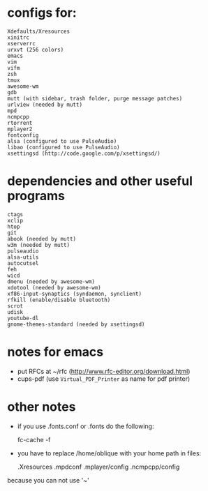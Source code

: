 # configs for:
    Xdefaults/Xresources
    xinitrc
    xserverrc
    urxvt (256 colors)
    emacs
    vim
    vifm
    zsh
    tmux
    awesome-wm
    gdb
    mutt (with sidebar, trash folder, purge message patches)
    urlview (needed by mutt)
    mpd
    ncmpcpp
    rtorrent
    mplayer2
    fontconfig
    alsa (configured to use PulseAudio)
    libao (configured to use PulseAudio)
    xsettingsd (http://code.google.com/p/xsettingsd/)


# dependencies and other useful programs
    ctags
    xclip
    htop
    git
    abook (needed by mutt)
    w3m (needed by mutt)
    pulseaudio
    alsa-utils
    autocutsel
    feh
    wicd
    dmenu (needed by awesome-wm)
    xdotool (needed by awesome-wm)
    xf86-input-synaptics (syndaemon, synclient)
    rfkill (enable/disable bluetooth)
    scrot
    udisk
    youtube-dl
    gnome-themes-standard (needed by xsettingsd)


# notes for emacs
* put RFCs at ~/rfc (http://www.rfc-editor.org/download.html)
* cups-pdf (use `Virtual_PDF_Printer` as name for pdf printer)


# other notes
* if you use .fonts.conf or .fonts do the following:

    fc-cache -f


* you have to replace /home/oblique with your home path in files:

    .Xresources
    .mpdconf
    .mplayer/config
    .ncmpcpp/config

because you can not use '~'
